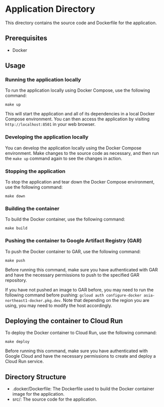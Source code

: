 # Application Directory

This directory contains the source code and Dockerfile for the application.

## Prerequisites

- Docker

## Usage

### Running the application locally

To run the application locally using Docker Compose, use the following command:

`make up`

This will start the application and all of its dependencies in a local Docker Compose environment. You can then access the application by visiting `http://localhost:8501` in your web browser.

### Developing the application locally

You can develop the application locally using the Docker Compose environment. Make changes to the source code as necessary, and then run the `make up` command again to see the changes in action.

### Stopping the application

To stop the application and tear down the Docker Compose environment, use the following command:

`make down`

### Building the container

To build the Docker container, use the following command:

`make build`

### Pushing the container to Google Artifact Registry (GAR)

To push the Docker container to GAR, use the following command:

`make push`

Before running this command, make sure you have authenticated with GAR and have the necessary permissions to push to the specified GAR repository.

If you have not pushed an image to GAR before, you may need to run the following command before pushing: `gcloud auth configure-docker asia-northeast1-docker.pkg.dev`. Note that depending on the region you are using, you may need to modify the host accordingly.

## Deploying the container to Cloud Run

To deploy the Docker container to Cloud Run, use the following command:

`make deploy`

Before running this command, make sure you have authenticated with Google Cloud and have the necessary permissions to create and deploy a Cloud Run service.

## Directory Structure

- .docker/Dockerfile: The Dockerfile used to build the Docker container image for the application.
- src/: The source code for the application.
